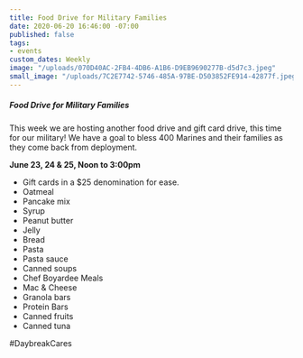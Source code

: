 ```yaml
---
title: Food Drive for Military Families
date: 2020-06-20 16:46:00 -07:00
published: false
tags:
- events
custom_dates: Weekly
image: "/uploads/070D40AC-2FB4-4DB6-A1B6-D9EB9690277B-d5d7c3.jpeg"
small_image: "/uploads/7C2E7742-5746-485A-97BE-D503852FE914-42877f.jpeg"
---
```


##### Food Drive for Military Families

This week we are hosting another food drive and gift card drive, this time for our military! We have a goal to bless 400 Marines and their families as they come back from deployment.

**June 23, 24 & 25, Noon to 3:00pm**

* Gift cards in a $25 denomination for ease.
* Oatmeal
* Pancake mix
* Syrup
* Peanut butter
* Jelly
* Bread
* Pasta
* Pasta sauce
* Canned soups
* Chef Boyardee Meals
* Mac & Cheese 
* Granola bars
* Protein Bars
* Canned fruits 
* Canned tuna

#DaybreakCares
